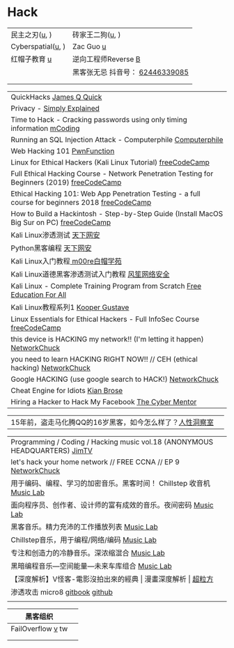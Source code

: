 # Hack

|                                                                                       |                                                                                                                                                                                                                    |
| ------------------------------------------------------------------------------------- | ------------------------------------------------------------------------------------------------------------------------------------------------------------------------------------------------------------------ |
| 民主之刃([u](https://www.youtube.com/playlist?list=PLu30VEhCr7gTlLmphNC8pdJtr7yCv2GYP), ) | 砖家王二狗([u](https://www.youtube.com/channel/UCOlt070vR05dXxNejTilaMg/playlists), )                                                                                                                                   |
| Cyberspatial([u](https://www.youtube.com/c/Cyberspatial/playlists), )                 | Zac Guo [u](https://www.youtube.com/c/ZacGuo/playlists)                                                                                                                                                            |
| 红帽子教育 [u](https://www.youtube.com/channel/UC\_fKsJod28qALaZaO\_nFOtw/playlists)       | 逆向工程师Reverse [B](https://space.bilibili.com/14195062/)                                                                                                                                                             |
|                                                                                       | 黑客张无忌 抖音号： [62446339085](https://www.douyin.com/user/MS4wLjABAAAAveFYwpIQrBdgdCFEa6GrPH65eqskXByzvH8hWgguVlY?enter\_from=recommend\&enter\_method=video\_title\&from\_gid=7004418049310739742\&is\_full\_screen=0) |
|                                                                                       |                                                                                                                                                                                                                    |
|                                                                                       |                                                                                                                                                                                                                    |

|                                                                                                                                                        |
| ------------------------------------------------------------------------------------------------------------------------------------------------------ |
| QuickHacks [James Q Quick](https://www.youtube.com/playlist?list=PLDlWc9AfQBfbSrXqgnSTFbdFAiF4LYkxH)                                                   |
| Privacy - [Simply Explained](https://www.youtube.com/playlist?list=PLzvRQMJ9HDiS\_4OmkaZ\_0MV2snFENYeZA)                                               |
| Time to Hack - Cracking passwords using only timing information [mCoding](https://www.youtube.com/watch?v=XThL0LP3RjY)                                 |
| Running an SQL Injection Attack - Computerphile [Computerphile](https://www.youtube.com/watch?v=ciNHn38EyRc)                                           |
| Web Hacking 101 [PwnFunction](https://www.youtube.com/playlist?list=PLI\_rLWXMqpSl\_TqX9bbisW-d7tDqcVvOJ)                                              |
| Linux for Ethical Hackers (Kali Linux Tutorial) [freeCodeCamp](https://www.youtube.com/watch?v=lZAoFs75\_cs)                                           |
| Full Ethical Hacking Course - Network Penetration Testing for Beginners (2019) [freeCodeCamp](https://www.youtube.com/watch?v=3Kq1MIfTWCE)             |
| Ethical Hacking 101: Web App Penetration Testing - a full course for beginners 2018 [freeCodeCamp](https://www.youtube.com/watch?v=2\_lswM1S264)       |
| How to Build a Hackintosh - Step-by-Step Guide (Install MacOS Big Sur on PC) [freeCodeCamp](https://www.youtube.com/watch?v=Gaosub7FRf4)               |
| Kali Linux渗透测试 [天下网安](https://www.youtube.com/playlist?list=PLTdFXHZGc9RuMx\_VGY9AqfKi3-jyVoy-t)                                                       |
| Python黑客编程 [天下网安](https://www.youtube.com/playlist?list=PLTdFXHZGc9RuVh1TdWWjMGyrqrVG5Qfpy)                                                            |
| Kali Linux入门教程[ m00re白帽学苑](https://www.youtube.com/playlist?list=PL\_C2qduQb2TiBb9Z4ppogr6gkWskD0Pha)                                                  |
| Kali Linux道德黑客渗透测试入门教程 [风笙网络安全](https://www.youtube.com/playlist?list=PL5iF3ZSYBiDczDjFFPf87MKVyQXdbKYgj)                                              |
| Kali Linux - Complete Training Program from Scratch [Free Education For All](https://www.youtube.com/playlist?list=PLnjNR4-S-EVqfJWovxEJyb7I0IOkKkoYM) |
| Kali Linux教程系列1 [Kooper Gustave](https://www.youtube.com/playlist?list=PLPND9W6OSqEUnsg-MGJ5886jqdnkZ5dSI)                                             |
| Linux Essentials for Ethical Hackers - Full InfoSec Course [freeCodeCamp](https://www.youtube.com/watch?v=1hvVcEhcbLM)                                 |
| this device is HACKING my network!! (I'm letting it happen) [NetworkChuck](https://www.youtube.com/watch?v=2rVzRoF7vQw)                                |
| you need to learn HACKING RIGHT NOW!! // CEH (ethical hacking) [NetworkChuck](https://www.youtube.com/watch?v=yFC8pb2TPdc)                             |
| Google HACKING (use google search to HACK!) [NetworkChuck](https://www.youtube.com/watch?v=hrVa\_dhD-iA)                                               |
| Cheat Engine for Idiots [Kian Brose](https://www.youtube.com/watch?v=4KJNM0FiE14)                                                                      |
| Hiring a Hacker to Hack My Facebook [The Cyber Mentor](https://www.youtube.com/watch?v=c2Zl5uPDDV0)                                                    |

|                                                                                |   |
| ------------------------------------------------------------------------------ | - |
| 15年前，盗走马化腾QQ的16岁黑客，如今怎么样了？[人性洞察室](https://www.youtube.com/watch?v=fycEmKmbqng) |   |

|                                                                                                                            |
| -------------------------------------------------------------------------------------------------------------------------- |
| Programming / Coding / Hacking music vol.18 (ANONYMOUS HEADQUARTERS) [JimTV](https://www.youtube.com/watch?v=Z-VfaG9ZN\_U) |
| let's hack your home network // FREE CCNA // EP 9 [NetworkChuck](https://www.youtube.com/watch?v=80vIin4xGp8)              |
| 用于编码、编程、学习的加密音乐。黑客时间！ Chillstep 收音机 [Music Lab](https://www.youtube.com/watch?v=\_daTfgc4u3k)                              |
| 面向程序员、创作者、设计师的富有成效的音乐。夜间密码 [Music Lab](https://www.youtube.com/watch?v=4pcNRDx6KrE)                                        |
| 黑客音乐。精力充沛的工作播放列表 [Music Lab](https://www.youtube.com/watch?v=LxbF6I5GoBM)                                                  |
| Chillstep音乐，用于编程/网络/编码 [Music Lab](https://www.youtube.com/watch?v=M5QY2\_8704o)                                           |
| 专注和创造力的冷静音乐。深浓缩混合 [Music Lab](https://www.youtube.com/watch?v=tlUcmD0zPI4)                                                 |
| 黑暗编程音乐—空间能量—未来车库组合 [Music Lab](https://www.youtube.com/watch?v=jQbgkcd2x7w)                                                |
| 【深度解析】V怪客-電影沒拍出來的經典 \| 漫畫深度解析 \| [超粒方](https://www.youtube.com/watch?v=XtessN-HeSc)                                        |
| 渗透攻击 micro8 [gitbook](https://micro8.gitbook.io/micro8/) [github](https://github.com/Micropoor/Micro8)                     |
|                                                                                                                            |

| 黑客组织                                                              |   |
| ----------------------------------------------------------------- | - |
| FailOverflow [v](https://www.youtube.com/watch?v=o9SRSW0\_UYw) tw |   |
|                                                                   |   |
|                                                                   |   |

